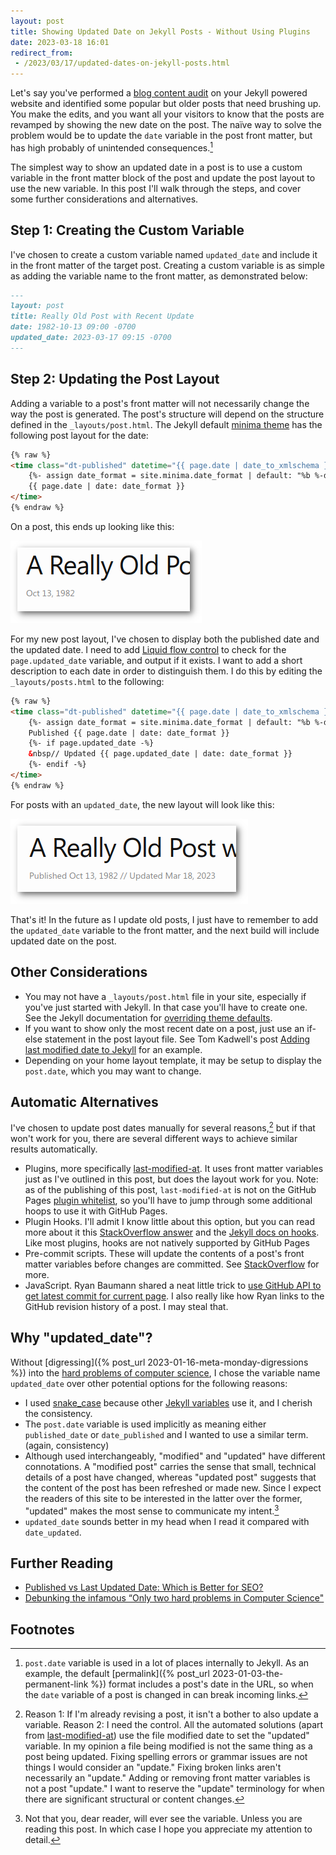 ```yaml
---
layout: post
title: Showing Updated Date on Jekyll Posts - Without Using Plugins
date: 2023-03-18 16:01
redirect_from: 
 - /2023/03/17/updated-dates-on-jekyll-posts.html
---
```


Let's say you've performed a [blog content audit](https://www.contentpowered.com/blog/perform-blog-content-audit/) on your Jekyll powered website and identified some popular but older posts that need brushing up. You make the edits, and you want all your visitors to know that the posts are revamped by showing the new date on the post. The naïve way to solve the problem would be to update the `date` variable in the post front matter, but has high probably of unintended consequences.[^1]

The simplest way to show an updated date in a post is to use a custom variable in the front matter block of the post and update the post layout to use the new variable. In this post I'll walk through the steps, and cover some further considerations and alternatives.

<!-- more -->

## Step 1: Creating the Custom Variable

I've chosen to create a custom variable named `updated_date` and include it in the front matter of the target post. Creating a custom variable is as simple as adding the variable name to the front matter, as demonstrated below:

```markdown
---
layout: post
title: Really Old Post with Recent Update
date: 1982-10-13 09:00 -0700
updated_date: 2023-03-17 09:15 -0700
---
```

## Step 2: Updating the Post Layout

Adding a variable to a post's front matter will not necessarily change the way the post is generated. The post's structure will depend on the structure defined in the `_layouts/post.html`. The Jekyll default [minima theme](https://rossrichardson.github.io/minima-theme.html) has the following post layout for the date:

```html
{% raw %}
<time class="dt-published" datetime="{{ page.date | date_to_xmlschema }}" itemprop="datePublished">
    {%- assign date_format = site.minima.date_format | default: "%b %-d, %Y" -%}
    {{ page.date | date: date_format }}
</time>
{% endraw %}
```

On a post, this ends up looking like this:

![Minima theme default published date](/assets/images/uploads/updated-date-original-template.png)

For my new post layout, I've chosen to display both the published date and the updated date. I need to add [Liquid flow control](https://shopify.github.io/liquid/tags/control-flow/) to check for the `page.updated_date` variable, and output if it exists. I want to add a short description to each date in order to distinguish them. I do this by editing the `_layouts/posts.html` to the following:

```html
{% raw %}
<time class="dt-published" datetime="{{ page.date | date_to_xmlschema }}" itemprop="datePublished">
    {%- assign date_format = site.minima.date_format | default: "%b %-d, %Y" -%}
    Published {{ page.date | date: date_format }}
    {%- if page.updated_date -%}
    &nbsp// Updated {{ page.updated_date | date: date_format }}
    {%- endif -%}
</time>
{% endraw %}
```

For posts with an `updated_date`, the new layout will look like this:

![New template with published and updated date](/assets/images/uploads/updated-date-new-template.png)

That's it! In the future as I update old posts, I just have to remember to add the `updated_date` variable to the front matter, and the next build will include updated date on the post.

## Other Considerations

- You may not have a `_layouts/post.html` file in your site, especially if you've just started with Jekyll. In that case you'll have to create one. See the Jekyll documentation for [overriding theme defaults](https://jekyllrb.com/docs/themes/#overriding-theme-defaults).
- If you want to show only the most recent date on a post, just use an if-else statement in the post layout file. See Tom Kadwell's post [Adding last modified date to Jekyll](https://tomkadwill.com/adding-last-modified-date-to-jekyll) for an example.
- Depending on your home layout template, it may be setup to display the `post.date`, which you may want to change.

## Automatic Alternatives

I've chosen to update post dates manually for several reasons,[^2] but if that won't work for you, there are several different ways to achieve similar results automatically.

- Plugins, more specifically [last-modified-at](https://github.com/gjtorikian/jekyll-last-modified-at). It uses front matter variables just as I've outlined in this post, but does the layout work for you. Note: as of the publishing of this post, `last-modified-at` is not on the GitHub Pages [plugin whitelist](https://pages.github.com/versions/), so you'll have to jump through some additional hoops to use it with GitHub Pages.
- Plugin Hooks. I'll admit I know little about this option, but you can read more about it this [StackOverflow answer](https://stackoverflow.com/a/36769049) and the [Jekyll docs on hooks](http://jekyllrb.com/docs/plugins/hooks/). Like most plugins, hooks are not natively supported by GitHub Pages
- Pre-commit scripts. These will update the contents of a post's front matter variables before changes are committed. See [StackOverflow](https://stackoverflow.com/a/33721446) for more.
- JavaScript. Ryan Baumann shared a neat little trick to [use GitHub API to get latest commit for current page](https://ryanfb.xyz/etc/2020/04/27/last_modified_dates_for_github_pages_jekyll_posts.html). I also really like how Ryan links to the GitHub revision history of a post. I may steal that.

## Why "updated_date"?

Without [digressing]({% post_url 2023-01-16-meta-monday-digressions %}) into the [hard problems of computer science](https://darren-broemmer.medium.com/debunking-the-infamous-only-two-hard-problems-in-computer-science-b412a31c00df), I chose the variable name `updated_date` over other potential options for the following reasons:

- I used [snake_case](https://en.wikipedia.org/wiki/Snake_case) because other [Jekyll variables](https://jekyllrb.com/docs/variables/) use it, and I cherish the consistency.
- The `post.date` variable is used implicitly as meaning either `published_date` or `date_published` and I wanted to use a similar term. (again, consistency)
- Although used interchangeably, "modified" and "updated" have different connotations. A "modified post" carries the sense that small, technical details of a post have changed, whereas "updated post" suggests that the content of the post has been refreshed or made new. Since I expect the readers of this site to be interested in the latter over the former, "updated" makes the most sense to communicate my intent.[^3]
- `updated_date` sounds better in my head when I read it compared with `date_updated`.

## Further Reading

- [Published vs Last Updated Date: Which is Better for SEO?](https://www.contentpowered.com/blog/published-modified-date-seo/)
- [Debunking the infamous “Only two hard problems in Computer Science"](https://darren-broemmer.medium.com/debunking-the-infamous-only-two-hard-problems-in-computer-science-b412a31c00df)

## Footnotes

[^1]: `post.date` variable is used in a lot of places internally to Jekyll. As an example, the default [permalink]({% post_url 2023-01-03-the-permanent-link %}) format includes a post's date in the URL, so when the `date` variable of a post is changed in can break incoming links.

[^2]: Reason 1: If I'm already revising a post, it isn't a bother to also update a variable. Reason 2: I need the control. All the automated solutions (apart from [last-modified-at](https://github.com/gjtorikian/jekyll-last-modified-at)) use the file modified date to set the "updated" variable. In my opinion a file being modified is not the same thing as a post being updated. Fixing spelling errors or grammar issues are not things I would consider an "update." Fixing broken links aren't necessarily an "update." Adding or removing front matter variables is not a post "update." I want to reserve the "update" terminology for when there are significant structural or content changes.

[^3]: Not that you, dear reader, will ever see the variable. Unless you are reading this post. In which case I hope you appreciate my attention to detail.
